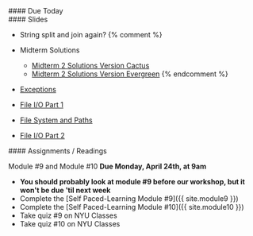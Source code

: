<article class="due" markdown="block">
#### Due Today


</article>

<article class="slides" markdown="block">
#### Slides

<!--
* [About Class #23](classes/23/meta.html)
* [Courses Next Semester](classes/23/cs.html)
-->
* String split and join again?
{% comment %}
* Midterm Solutions
    * [Midterm 2 Solutions Version Cactus](resources/handouts/midterm_2/midterm_2_008_cactus_solutions.pdf)
    * [Midterm 2 Solutions Version Evergreen](resources/handouts/midterm_2/midterm_2_008_evergreen_solutions.pdf)
{% endcomment %}

* [Exceptions](classes/23/exceptions.html)
* [File I/O Part 1](classes/23/files.html)
* [File System and Paths](classes/23/paths.html)
* [File I/O Part 2](classes/23/files-review.html)

</article>

<article class="assignments" markdown="block">
#### Assignments / Readings		

Module #9 and Module #10 __Due Monday, April 24th, at 9am__

* __You should probably look at module #9 before our workshop, but it won't be due 'til next week__
* Complete the [Self Paced-Learning Module #9]({{ site.module9 }})
* Complete the [Self Paced-Learning Module #10]({{ site.module10 }})
* Take quiz #9 on NYU Classes
* Take quiz #10 on NYU Classes
</article>
